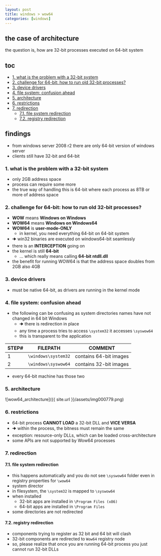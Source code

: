 ```yaml
---
layout: post
title: windows > wow64
categories: [windows]
---
```

## the case	of architecture
the question is, how are 32-bit processes executed on 64-bit system

## toc
<!-- TOC -->

- [1. what is the problem with a 32-bit system](#1-what-is-the-problem-with-a-32-bit-system)
- [2. challenge for 64-bit: how to run old 32-bit processes?](#2-challenge-for-64-bit-how-to-run-old-32-bit-processes)
- [3. device drivers](#3-device-drivers)
- [4. file system: confusion ahead](#4-file-system-confusion-ahead)
- [5. architecture](#5-architecture)
- [6. restrictions](#6-restrictions)
- [7. redirection](#7-redirection)
    - [7.1. file system redirection](#71-file-system-redirection)
    - [7.2. registry redirection](#72-registry-redirection)

<!-- /TOC -->

## findings
* from windows server 2008 r2 there are only 64-bit version of windows server
* clients still have 32-bit and 64-bit

### 1. what is the problem with a 32-bit system
* only 2GB address space
* process can require some more
* the true way of handling this is 64-bit where each process as 8TB or more of address space

### 2. challenge for 64-bit: how to run old 32-bit processes?
* **WOW** means **Windows on Windows**
* **WOW64** means **Windows on Windows64**
* **WOW64** is **user-mode-ONLY**
    * in kernel, you need everything 64-bit on 64-bit system
* 🠊 win32 binaries are executed on windows64-bit seamlessly
* there is an **INTERCEPTION** going on
* the kernel is still **64-bit**
    * ... which really means calling **64-bit ntdll.dll**
* the benefit for running WOW64 is that the address space doubles from 2GB also 4GB

### 3. device drivers
* must be native 64-bit, as drivers are running in the kernel mode

### 4. file system: confusion ahead
* the following can be confusing as system directories names have not changed in 64 bit Windows
    * 🠊 there is redirection in place
    * any time a process tries to access `\system32` it accesses `\syswow64`
    * this is transparent to the application

STEP# | FILEPATH            | COMMENT
------|---------------------|-----------------------
1     | `\windows\system32` | contains 64-bit images
2     | `\windows\syswow64` | contains 32-bit images

* every 64-bit machine has those two

### 5. architecture 

![wow64_architecture]({{ site.url }}/assets/img000779.png)

### 6. restrictions
* 64-bit process **CANNOT LOAD** a 32-bit DLL and **VICE VERSA**
* 🠊 within the process, the bitness must remain the same
* exception: resource-only DLLs, which can be loaded cross-architecture
* some APIs are not supported by Wow64 processes

### 7. redirection
#### 7.1. file system redirection
* this happens automatically and you do not see `\syswow64` folder even in registry properties for `\wow64`
* system director 
* in filesystem, the `\system32` is mapped to `\syswow64`
* when installed
    * 32-bit apps are installed in `\Program Files (x86)`
    * 64-bit apps are installed in `\Program Files`
* some directories are not redirected

#### 7.2. registry redirection
* components trying to register as 32 bit and 64 bit will clash
* 32-bit components are redirected to `Wow64` registry node
* so, please realize that once you are running 64-bit process you just cannot run 32-bit DLLs 
